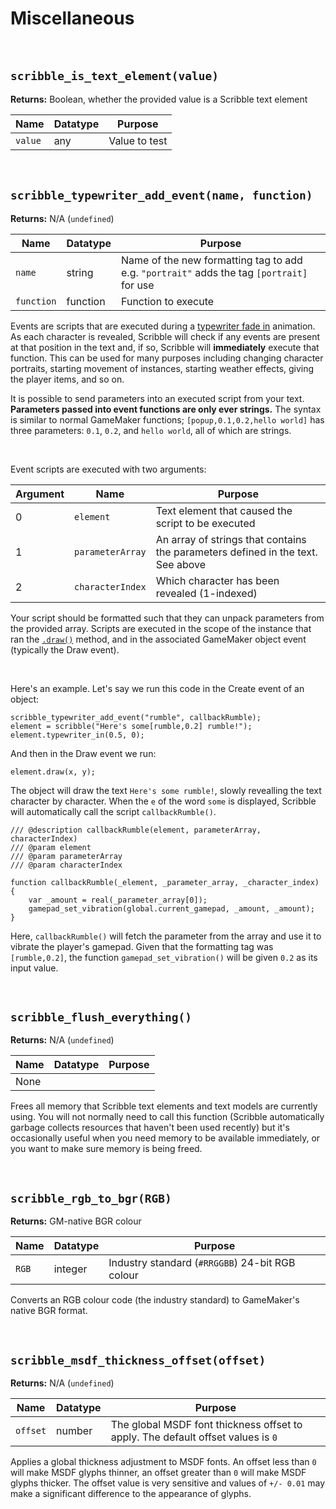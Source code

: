 # Miscellaneous 

&nbsp;

## `scribble_is_text_element(value)`

**Returns:** Boolean, whether the provided value is a Scribble text element

|Name   |Datatype|Purpose      |
|-------|--------|-------------|
|`value`|any     |Value to test|

&nbsp;

## `scribble_typewriter_add_event(name, function)`

**Returns:** N/A (`undefined`)

|Name      |Datatype|Purpose                                                                                  |
|----------|--------|-----------------------------------------------------------------------------------------|
|`name`    |string  |Name of the new formatting tag to add e.g. `"portrait"` adds the tag `[portrait]` for use|
|`function`|function|Function to execute                                                                      |

Events are scripts that are executed during a [typewriter fade in](scribble()-Methods#typewriter_inspeed-smoothness) animation. As each character is revealed, Scribble will check if any events are present at that position in the text and, if so, Scribble will **immediately** execute that function. This can be used for many purposes including changing character portraits, starting movement of instances, starting weather effects, giving the player items, and so on.

It is possible to send parameters into an executed script from your text. **Parameters passed into event functions are only ever strings.** The syntax is similar to normal GameMaker functions; `[popup,0.1,0.2,hello world]` has three parameters: `0.1`, `0.2`, and `hello world`, all of which are strings.

&nbsp;

Event scripts are executed with two arguments:

|Argument|Name            |Purpose                                                               |
|--------|----------------|----------------------------------------------------------------------|
|0       |`element`       |Text element that caused the script to be executed|
|1       |`parameterArray`|An array of strings that contains the parameters defined in the text. See above|
|2       |`characterIndex`|Which character has been revealed (1-indexed)|

Your script should be formatted such that they can unpack parameters from the provided array. Scripts are executed in the scope of the instance that ran the [`.draw()`](scribble-methods?id=drawx-y) method, and in the associated GameMaker object event (typically the Draw event).

&nbsp;

Here's an example. Let's say we run this code in the Create event of an object:
```
scribble_typewriter_add_event("rumble", callbackRumble);
element = scribble("Here's some[rumble,0.2] rumble!");
element.typewriter_in(0.5, 0);
```
And then in the Draw event we run:
```
element.draw(x, y);
```
The object will draw the text `Here's some rumble!`, slowly revealling the text character by character. When the `e` of the word `some` is displayed, Scribble will automatically call the script `callbackRumble()`.

```
/// @description callbackRumble(element, parameterArray, characterIndex)
/// @param element
/// @param parameterArray
/// @param characterIndex

function callbackRumble(_element, _parameter_array, _character_index)
{
    var _amount = real(_parameter_array[0]);
    gamepad_set_vibration(global.current_gamepad, _amount, _amount);
}
```

Here, `callbackRumble()` will fetch the parameter from the array and use it to vibrate the player's gamepad. Given that the formatting tag was `[rumble,0.2]`, the function `gamepad_set_vibration()` will be given `0.2` as its input value.

&nbsp;

## `scribble_flush_everything()`

**Returns:** N/A (`undefined`)

|Name|Datatype|Purpose|
|----|--------|-------|
|None|        |       |

Frees all memory that Scribble text elements and text models are currently using. You will not normally need to call this function (Scribble automatically garbage collects resources that haven't been used recently) but it's occasionally useful when you need memory to be available immediately, or you want to make sure memory is being freed.

&nbsp;

## `scribble_rgb_to_bgr(RGB)`

**Returns:** GM-native BGR colour

|Name |Datatype|Purpose                                        |
|-----|--------|-----------------------------------------------|
|`RGB`|integer |Industry standard (`#RRGGBB`) 24-bit RGB colour|

Converts an RGB colour code (the industry standard) to GameMaker's native BGR format.

&nbsp;

## `scribble_msdf_thickness_offset(offset)`

**Returns:** N/A (`undefined`)

|Name    |Datatype|Purpose                                                                         |
|--------|--------|--------------------------------------------------------------------------------|
|`offset`|number  |The global MSDF font thickness offset to apply. The default offset values is `0`|

Applies a global thickness adjustment to MSDF fonts. An offset less than `0` will make MSDF glyphs thinner, an offset greater than `0` will make MSDF glyphs thicker. The offset value is very sensitive and values of `+/- 0.01` may make a significant difference to the appearance of glyphs.
